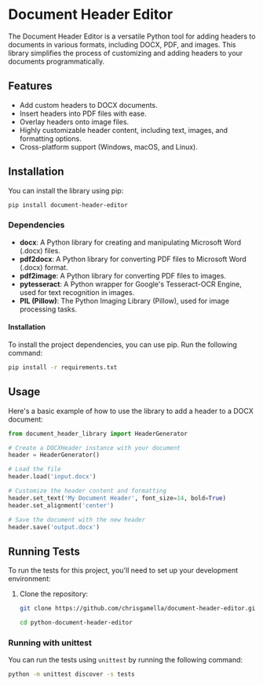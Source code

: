 # Document Header Editor

The Document Header Editor is a versatile Python tool for adding headers to documents in various formats, including DOCX, PDF, and images. This library simplifies the process of customizing and adding headers to your documents programmatically.

## Features

- Add custom headers to DOCX documents.
- Insert headers into PDF files with ease.
- Overlay headers onto image files.
- Highly customizable header content, including text, images, and formatting options.
- Cross-platform support (Windows, macOS, and Linux).

## Installation

You can install the library using pip:

```bash
pip install document-header-editor
```


### Dependencies

- **docx**: A Python library for creating and manipulating Microsoft Word (.docx) files.
- **pdf2docx**: A Python library for converting PDF files to Microsoft Word (.docx) format.
- **pdf2image**: A Python library for converting PDF files to images.
- **pytesseract**: A Python wrapper for Google's Tesseract-OCR Engine, used for text recognition in images.
- **PIL (Pillow)**: The Python Imaging Library (Pillow), used for image processing tasks.

#### Installation

To install the project dependencies, you can use pip. Run the following command:


```bash
pip install -r requirements.txt
```



## Usage

Here's a basic example of how to use the library to add a header to a DOCX document:

```python
from document_header_library import HeaderGenerator

# Create a DOCXHeader instance with your document
header = HeaderGenerator()

# Load the file
header.load('input.docx')

# Customize the header content and formatting
header.set_text('My Document Header', font_size=14, bold=True)
header.set_alignment('center')

# Save the document with the new header
header.save('output.docx')
```





## Running Tests

To run the tests for this project, you'll need to set up your development environment:

1. Clone the repository:

   ```bash
   git clone https://github.com/chrisgamella/document-header-editor.git

   cd python-document-header-editor

   ```

### Running with unittest

You can run the tests using `unittest` by running the following command:

```bash
python -m unittest discover -s tests
```